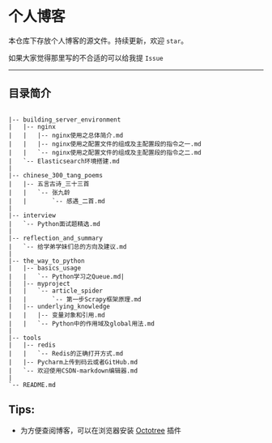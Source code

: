 # 个人博客

本仓库下存放个人博客的源文件。持续更新，欢迎 `star`。

如果大家觉得那里写的不合适的可以给我提 `Issue`

---

## 目录简介

```

|-- building_server_environment
|   |-- nginx
|   |	|-- nginx使用之总体简介.md
|	|	|-- nginx使用之配置文件的组成及主配置段的指令之一.md
|	|	`-- nginx使用之配置文件的组成及主配置段的指令之二.md
|   `-- Elasticsearch环境搭建.md
|	
|-- chinese_300_tang_poems
|	|-- 五言古诗_三十三首
|	|	`-- 张九龄
|	|		`-- 感遇_二首.md
|
|-- interview
|   `-- Python面试题精选.md
|
|-- reflection_and_summary
|   `-- 给学弟学妹们总的方向及建议.md
|
|-- the_way_to_python
|   |-- basics_usage
|   |   `-- Python学习之Queue.md|
|   |-- myproject
|   |   `-- article_spider
|   |       `-- 第一步Scrapy框架原理.md
|   |-- underlying_knowledge
|   |   |-- 变量对象和引用.md
|   |   `-- Python中的作用域及global用法.md
|
|-- tools
|	|-- redis
|	|	`-- Redis的正确打开方式.md
|   |-- Pycharm上传到码云或者GitHub.md
|   `-- 欢迎使用CSDN-markdown编辑器.md
|
`-- README.md

```
## Tips:

- 为方便查阅博客，可以在浏览器安装 [Octotree](https://github.com/buunguyen/octotree) 插件
